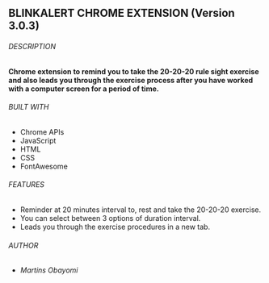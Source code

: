 ## BLINKALERT CHROME EXTENSION (Version 3.0.3)

###### DESCRIPTION

**Chrome extension to remind you to take the 20-20-20 rule sight exercise and also leads you through the exercise process after you have worked with a computer screen for a period of time.**
###### BUILT WITH

 * Chrome APIs
 * JavaScript
 * HTML
 * CSS
 * FontAwesome
 
 ###### FEATURES
 
 * Reminder at 20 minutes interval to, rest and take the 20-20-20 exercise.
 * You can select between 3 options of duration interval.
 * Leads you through the exercise procedures in a new tab.

###### AUTHOR

* _Martins Obayomi_
